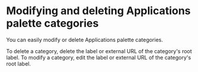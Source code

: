 # Modifying and deleting Applications palette categories

You can easily modify or delete Applications palette categories.

To delete a category, delete the label or external URL of the category's root label. To modify a category, edit the label or external URL of the category's root label.



